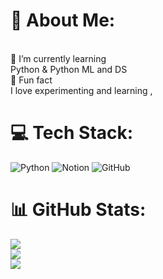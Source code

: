 # 💫 About Me:
<br>🍃 I’m currently learning<br>Python & Python ML and DS<br>🍂 Fun fact<br>I love experimenting and learning ,<br>


# 💻 Tech Stack:
![Python](https://img.shields.io/badge/python-3670A0?style=plastic&logo=python&logoColor=ffdd54) ![Notion](https://img.shields.io/badge/Notion-%23000000.svg?style=plastic&logo=notion&logoColor=white) ![GitHub](https://img.shields.io/badge/github-%23121011.svg?style=plastic&logo=github&logoColor=white)
# 📊 GitHub Stats:
![](https://github-readme-stats.vercel.app/api?username=SenseiUtkarsh&theme=one_dark_pro&hide_border=true&include_all_commits=true&count_private=true)<br/>
![](https://github-readme-streak-stats.herokuapp.com/?user=SenseiUtkarsh&theme=one_dark_pro&hide_border=true)<br/>
![](https://github-readme-stats.vercel.app/api/top-langs/?username=SenseiUtkarsh&theme=one_dark_pro&hide_border=true&include_all_commits=true&count_private=true&layout=compact)

